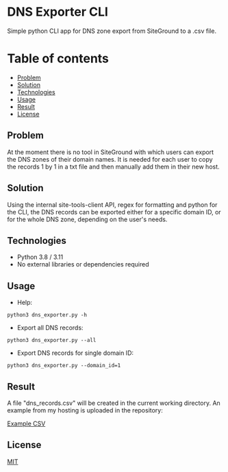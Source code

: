 # DNS Exporter CLI

Simple python CLI app for DNS zone export from SiteGround to a .csv file. 

# Table of contents
* [Problem](#Problem)
* [Solution](#Solution)
* [Technologies](#Technologies)
* [Usage](#Usage)
* [Result](#Result)
* [License](#License)

## Problem

At the moment there is no tool in SiteGround with which users can export the DNS zones of their domain names. It is needed for each user to copy the records 1 by 1 in a txt file and then manually add them in their new host. 

## Solution

Using the internal site-tools-client API, regex for formatting and python for the CLI, the DNS records can be exported either for a specific domain ID, or for the whole DNS zone, depending on the user's needs.

## Technologies
 - Python 3.8 / 3.11
 - No external libraries or dependencies required

## Usage

- Help:

```
python3 dns_exporter.py -h
```

- Export all DNS records:

```
python3 dns_exporter.py --all
```

- Export DNS records for single domain ID:

```
python3 dns_exporter.py --domain_id=1
```


## Result

A file "dns_records.csv" will be created in the current working directory. An example from my hosting is uploaded in the repository:

[Example CSV]([https://link-url-here.org](https://github.com/LilkoPetkov/dnsExport-CLI/blob/main/dns_records.csv))


## License

[MIT](https://choosealicense.com/licenses/mit/)

